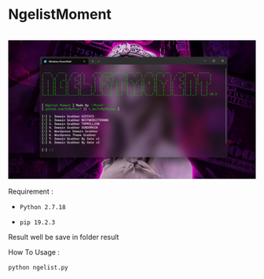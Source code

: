 <H1>NgelistMoment</H1>
<br>
<img src="https://raw.githubusercontent.com/InMyMine7/NgelistMoment/main/list.png"
<br>

Requirement :

- `Python 2.7.18`

- `pip 19.2.3`

Result well be save in folder result

How To Usage :

```
python ngelist.py
```


